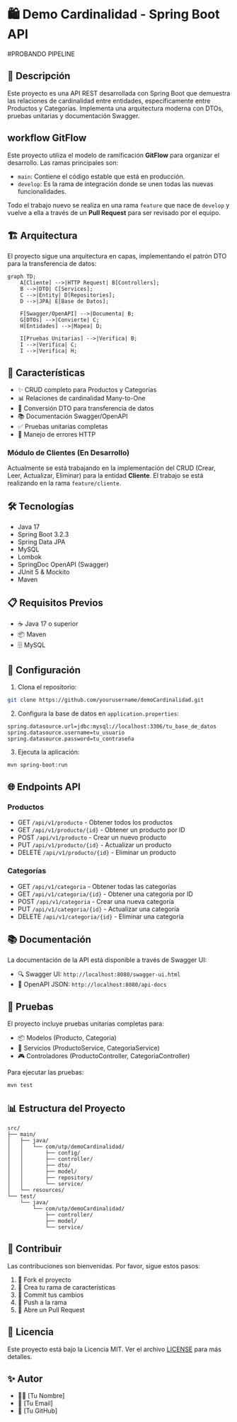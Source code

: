 # 🛍️ Demo Cardinalidad - Spring Boot API
#PROBANDO PIPELINE
## 📝 Descripción
Este proyecto es una API REST desarrollada con Spring Boot que demuestra las relaciones de cardinalidad entre entidades, específicamente entre Productos y Categorías. Implementa una arquitectura moderna con DTOs, pruebas unitarias y documentación Swagger.

##  workflow GitFlow
Este proyecto utiliza el modelo de ramificación **GitFlow** para organizar el desarrollo. Las ramas principales son:

-   `main`: Contiene el código estable que está en producción.
-   `develop`: Es la rama de integración donde se unen todas las nuevas funcionalidades.

Todo el trabajo nuevo se realiza en una rama `feature` que nace de `develop` y vuelve a ella a través de un **Pull Request** para ser revisado por el equipo.

## 🏗️ Arquitectura
El proyecto sigue una arquitectura en capas, implementando el patrón DTO para la transferencia de datos:

```mermaid
graph TD;
    A[Cliente] -->|HTTP Request| B[Controllers];
    B -->|DTO| C[Services];
    C -->|Entity| D[Repositories];
    D -->|JPA| E[Base de Datos];
    
    F[Swagger/OpenAPI] -->|Documenta| B;
    G[DTOs] -->|Convierte| C;
    H[Entidades] -->|Mapea| D;
    
    I[Pruebas Unitarias] -->|Verifica| B;
    I -->|Verifica| C;
    I -->|Verifica| H;
```

## 🚀 Características
- ✨ CRUD completo para Productos y Categorías
- 📊 Relaciones de cardinalidad Many-to-One
- 🔄 Conversión DTO para transferencia de datos
- 📚 Documentación Swagger/OpenAPI
- ✅ Pruebas unitarias completas
- 🔐 Manejo de errores HTTP

### Módulo de Clientes (En Desarrollo)
Actualmente se está trabajando en la implementación del CRUD (Crear, Leer, Actualizar, Eliminar) para la entidad **Cliente**. El trabajo se está realizando en la rama `feature/cliente`.

## 🛠️ Tecnologías
- Java 17
- Spring Boot 3.2.3
- Spring Data JPA
- MySQL
- Lombok
- SpringDoc OpenAPI (Swagger)
- JUnit 5 & Mockito
- Maven

## 📋 Requisitos Previos
- ☕ Java 17 o superior
- 📦 Maven
- 🗄️ MySQL

## 🔧 Configuración
1. Clona el repositorio:
```bash
git clone https://github.com/yourusername/demoCardinalidad.git
```

2. Configura la base de datos en `application.properties`:
```properties
spring.datasource.url=jdbc:mysql://localhost:3306/tu_base_de_datos
spring.datasource.username=tu_usuario
spring.datasource.password=tu_contraseña
```

3. Ejecuta la aplicación:
```bash
mvn spring-boot:run
```

## 🌐 Endpoints API

### Productos
- GET `/api/v1/producto` - Obtener todos los productos
- GET `/api/v1/producto/{id}` - Obtener un producto por ID
- POST `/api/v1/producto` - Crear un nuevo producto
- PUT `/api/v1/producto/{id}` - Actualizar un producto
- DELETE `/api/v1/producto/{id}` - Eliminar un producto

### Categorías
- GET `/api/v1/categoria` - Obtener todas las categorías
- GET `/api/v1/categoria/{id}` - Obtener una categoría por ID
- POST `/api/v1/categoria` - Crear una nueva categoría
- PUT `/api/v1/categoria/{id}` - Actualizar una categoría
- DELETE `/api/v1/categoria/{id}` - Eliminar una categoría

## 📚 Documentación
La documentación de la API está disponible a través de Swagger UI:
- 🔍 Swagger UI: `http://localhost:8080/swagger-ui.html`
- 📄 OpenAPI JSON: `http://localhost:8080/api-docs`

## 🧪 Pruebas
El proyecto incluye pruebas unitarias completas para:
- 📦 Modelos (Producto, Categoria)
- 🔧 Servicios (ProductoService, CategoriaService)
- 🎮 Controladores (ProductoController, CategoriaController)

Para ejecutar las pruebas:
```bash
mvn test
```

## 📊 Estructura del Proyecto
```
src/
├── main/
│   ├── java/
│   │   └── com/utp/demoCardinalidad/
│   │       ├── config/
│   │       ├── controller/
│   │       ├── dto/
│   │       ├── model/
│   │       ├── repository/
│   │       └── service/
│   └── resources/
└── test/
    └── java/
        └── com/utp/demoCardinalidad/
            ├── controller/
            ├── model/
            └── service/
```

## 🤝 Contribuir
Las contribuciones son bienvenidas. Por favor, sigue estos pasos:
1. 🍴 Fork el proyecto
2. 🔨 Crea tu rama de características
3. 📝 Commit tus cambios
4. 🚀 Push a la rama
5. 🎉 Abre un Pull Request

## 📄 Licencia
Este proyecto está bajo la Licencia MIT. Ver el archivo [LICENSE](LICENSE) para más detalles.

## ✨ Autor
- 👨‍💻 [Tu Nombre]
- 📧 [Tu Email]
- 🔗 [Tu GitHub]
